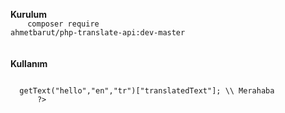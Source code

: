 <b>Kurulum</b>
<br/>
<code style="padding:20px">
  composer require ahmetbarut/php-translate-api:dev-master
</code>
<br><br><br>
<b>Kullanım</b>
<code style="padding:20px">
  <?php 
      require_once "vendor/autoload.php";
      use ahmetbarut/translate-api;
      $translate = new translate-api;
  
      $translate->getText("hello","en","tr")["translatedText"]; \\ Merahaba
      ?>
</code>

